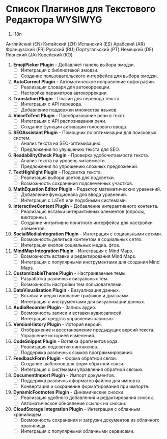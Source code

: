 # Список Плагинов для Текстового Редактора WYSIWYG

1. i18n

Английский (EN)
Китайский (ZH)
Испанский (ES)
Арабский (AR)
Французский (FR)
Русский (RU)
Португальский (PT)
Немецкий (DE)
Японский (JA)
Корейский (KO)

1. **EmojiPicker Plugin** - Добавляет панель выбора эмодзи.
    - [ ] Интеграция с библиотекой эмодзи.
    - [ ] Создание пользовательского интерфейса для выбора эмодзи.

2. **AutoCorrect Plugin** - Автоматическое исправление орфографии.
    - [ ] Реализация словаря для автокоррекции.
    - [ ] Настройка параметров автокоррекции.

3. **Translation Plugin** - Плагин для перевода текста.
    - [ ] Интеграция с API перевода.
    - [ ] Добавление поддержки множества языков.

4. **VoiceToText Plugin** - Преобразование речи в текст.
    - [ ] Интеграция с API распознавания речи.
    - [ ] Создание функции активации голосового ввода.

5. **SEOAssistant Plugin** - Помощник по оптимизации для поисковых систем.
    - [ ] Анализ текста на SEO-оптимизацию.
    - [ ] Предложения по улучшению текста для SEO.

6. **ReadabilityCheck Plugin** - Проверка удобочитаемости текста.
    - [ ] Анализ текста на уровень читаемости.
    - [ ] Предложения по упрощению сложных предложений.

7. **TextHighlight Plugin** - Подсветка текста.
    - [ ] Реализация выбора цветов для подсветки.
    - [ ] Возможность сохранения подсвеченных участков.

8. **MathEquation Editor Plugin** - Редактор математических уравнений.
   - [ ] Добавление функционала для ввода уравнений.
   - [ ] Интеграция с LaTeX или подобными системами.

9. **InteractiveContent Plugin** - Добавление интерактивного контента.
   - [ ] Реализация вставки интерактивных элементов (опросы, викторины).
   - [ ] Создание интуитивно понятного интерфейса для настройки элементов.

10. **SocialMediaIntegration Plugin** - Интеграция с социальными сетями.
    - [ ] Возможность делиться контентом в социальных сетях.
    - [ ] Интеграция кнопок социальных медиа. фтов.

11. **MindMap Integration Plugin** - Интеграция с Mind Maps.
    - [ ] Возможность вставки и редактирования Mind Maps.
    - [ ] Интеграция с популярными инструментами для создания Mind Maps.

12. **CustomizableTheme Plugin** - Настраиваемые темы.
    - [ ] Разработка различных визуальных тем.
    - [ ] Возможность настройки тем пользователями.

13. **DataVisualization Plugin** - Визуализация данных.
    - [ ] Вставка и редактирование графиков и диаграмм.
    - [ ] Интеграция с инструментами для визуализации данных.

14. **AudioRecorder Plugin** - Запись аудио.
    - [ ] Возможность записи и вставки аудиозаписей.
    - [ ] Интеграция средств управления записью.

15. **VersionHistory Plugin** - История версий.
    - [ ] Отображение и восстановление предыдущих версий текста.
    - [ ] Управление историей изменений.

16. **CodeSnippet Plugin** - Вставка фрагментов кода.
    - [ ] Реализация подсветки синтаксиса.
    - [ ] Поддержка различных языков программирования.

17. **FeedbackForm Plugin** - Форма обратной связи.
    - [ ] Создание шаблонов для форм обратной связи.
    - [ ] Интеграция с системами управления обратной связью.

18. **DocumentImport Plugin** - Импорт документов.
    - [ ] Поддержка различных форматов файлов для импорта.
    - [ ] Конвертация и сохранение форматирования при импорте.

19. **DynamicFootnotes Plugin** - Динамические сноски.
    - [ ] Реализация удобного добавления и редактирования сносок.
    - [ ] Автоматическое обновление ссылок на сноски.

20. **CloudStorage Integration Plugin** - Интеграция с облачным хранилищем.
    - [ ] Возможность сохранения и загрузки документов из облачного хранилища.
    - [ ] Интеграция с популярными облачными сервисами.

